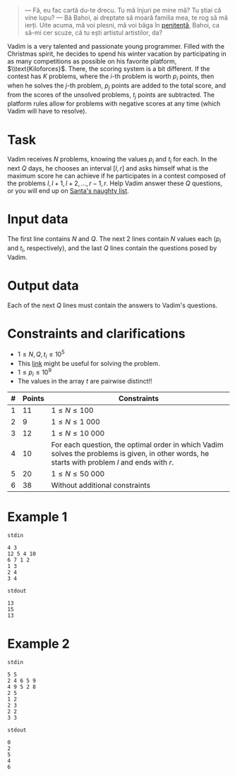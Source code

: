 > — Fă, eu fac cartă du-te drecu. Tu mă înjuri pe mine mă? Tu știai că vine lupu?
— Bă Bahoi, ai dreptate să moară familia mea, te rog să mă ierți. Uite acuma, mă voi plesni, mă voi băga în [penitență](https://dexonline.ro/definitie/penitenta/definitii), Bahoi, ca să-mi cer scuze, că tu ești artistul artistilor, da?

Vadim is a very talented and passionate young programmer. Filled with the Christmas spirit, he decides to spend his winter vacation by participating in as many competitions as possible on his favorite platform, $\\text{Kiloforces}$. There, the scoring system is a bit different. If the contest has $K$ problems, where the $i$-th problem is worth $p_i$ points, then when he solves the $j$-th problem, $p_j$ points are added to the total score, and from the scores of the unsolved problems, $t_j$ points are subtracted. The platform rules allow for problems with negative scores at any time (which Vadim will have to resolve).

# Task

Vadim receives $N$ problems, knowing the values $p_i$ and $t_i$ for each. In the next $Q$ days, he chooses an interval $[l, r]$ and asks himself what is the maximum score he can achieve if he participates in a contest composed of the problems $l, l+1, l+2, \ldots, r-1, r$. Help Vadim answer these $Q$ questions, or you will end up on [Santa's naughty list](https://www.youtube.com/watch?v=BbeeuzU5Qc8).

# Input data

The first line contains $N$ and $Q$. The next 2 lines contain $N$ values each ($p_i$ and $t_i$, respectively), and the last $Q$ lines contain the questions posed by Vadim.

# Output data

Each of the next $Q$ lines must contain the answers to Vadim's questions.

# Constraints and clarifications

* $1 \leq N,Q, t_i \leq 10^5$
* This [link](https://www.youtube.com/watch?v=vXYVfk7agqU) might be useful for solving the problem.
* $1 \leq p_i \leq 10^9$
* The values in the array $t$ are pairwise distinct!!

| # | Points | Constraints | 
| - | ----- | ------------ |
| 1 | 11 | $1 \leq N \leq 100$ |
| 2 | 9  | $1 \leq N \leq 1 \ 000$|
| 3 | 12 | $1 \leq N \leq 10 \ 000$ |
| 4 | 10 | For each question, the optimal order in which Vadim solves the problems is given, in other words, he starts with problem $l$ and ends with $r$. |
| 5 | 20 | $1 \leq N \leq 50 \ 000$|
| 6 | 38 | Without additional constraints|

# Example 1

`stdin`
```
4 3
12 5 4 10
6 7 1 2
1 3
2 4
3 4
```

`stdout`
```
13
15
13
```

# Example 2

`stdin`
```
5 5
2 4 6 5 9 
4 9 5 2 8 
2 5
1 2
2 3
2 2
3 3
```

`stdout`
```
0
2
5
4
6
```
